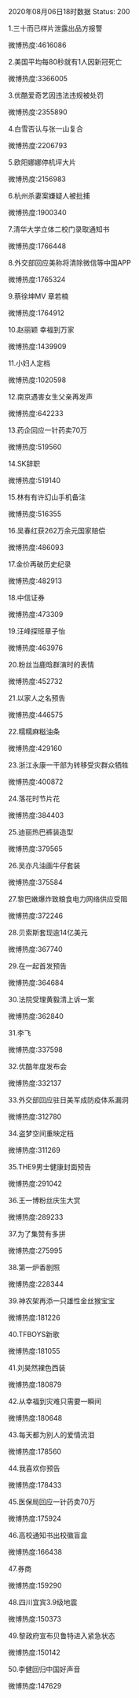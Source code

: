 2020年08月06日18时数据
Status: 200

1.三十而已样片泄露出品方报警

微博热度:4616086

2.美国平均每80秒就有1人因新冠死亡

微博热度:3366005

3.优酷爱奇艺因违法违规被处罚

微博热度:2355890

4.白雪否认与张一山复合

微博热度:2206793

5.欧阳娜娜停机坪大片

微博热度:2156983

6.杭州杀妻案嫌疑人被批捕

微博热度:1900340

7.清华大学立体二校门录取通知书

微博热度:1766448

8.外交部回应美称将清除微信等中国APP

微博热度:1765324

9.蔡徐坤MV 章若楠

微博热度:1764912

10.赵丽颖 幸福到万家

微博热度:1439909

11.小妇人定档

微博热度:1020598

12.南京遇害女生父亲再发声

微博热度:642233

13.药企回应一针药卖70万

微博热度:519560

14.SK辞职

微博热度:519140

15.林有有许幻山手机备注

微博热度:516355

16.吴春红获262万余元国家赔偿

微博热度:486093

17.金价再破历史纪录

微博热度:482913

18.中信证券

微博热度:473309

19.汪峰探班章子怡

微博热度:463976

20.粉丝当鹿晗群演时的表情

微博热度:452732

21.以家人之名预告

微博热度:446575

22.糯糯麻糍油条

微博热度:429160

23.浙江永康一干部为转移受灾群众牺牲

微博热度:400872

24.落花时节片花

微博热度:384403

25.迪丽热巴裤装造型

微博热度:379565

26.吴亦凡油画牛仔套装

微博热度:375584

27.黎巴嫩爆炸致粮食电力网络供应受阻

微博热度:372246

28.贝索斯套现逾14亿美元

微博热度:367740

29.在一起首发预告

微博热度:364684

30.法院受理黄毅清上诉一案

微博热度:362840

31.李飞

微博热度:337598

32.优酷年度发布会

微博热度:332137

33.外交部回应驻日美军成防疫体系漏洞

微博热度:312780

34.盗梦空间重映定档

微博热度:311269

35.THE9男士健康封面预告

微博热度:291042

36.王一博粉丝庆生大赏

微博热度:289233

37.为了集赞有多拼

微博热度:275995

38.第一炉香剧照

微博热度:228344

39.神农架再添一只雄性金丝猴宝宝

微博热度:181226

40.TFBOYS新歌

微博热度:181055

41.刘昊然裸色西装

微博热度:180879

42.从幸福到灾难只需要一瞬间

微博热度:180648

43.每天都为别人的爱情流泪

微博热度:178560

44.我喜欢你预告

微博热度:178433

45.医保局回应一针药卖70万

微博热度:175924

46.高校通知书出校徽盲盒

微博热度:166438

47.券商

微博热度:159290

48.四川宜宾3.9级地震

微博热度:150373

49.黎政府宣布贝鲁特进入紧急状态

微博热度:150142

50.李健回归中国好声音

微博热度:147629

